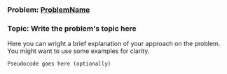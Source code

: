 ### Problem: [ProblemName](linkToProblem)
### Topic: Write the problem's topic here

Here you can wright a brief explanation of your approach on the problem.
You might want to use some examples for clarity.

```
Pseudocode goes here (optionally)

```

